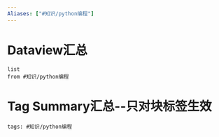 ```yaml
---
Aliases: ["#知识/python编程"]
---
```

# Dataview汇总

```dataview
list
from #知识/python编程
```

# Tag Summary汇总--只对块标签生效

```add-summary
tags: #知识/python编程
```

